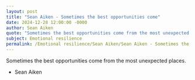 ```yaml
---
layout: post
title: "Sean Aiken - Sometimes the best opportunities come"
date: 2024-12-28 12:00:00 -0000
author: Sean Aiken
quote: "Sometimes the best opportunities come from the most unexpected places."
subject: Emotional resilience
permalink: /Emotional resilience/Sean Aiken/Sean Aiken - Sometimes the best opportunities come
---
```


Sometimes the best opportunities come from the most unexpected places.

- Sean Aiken
